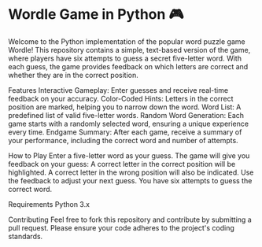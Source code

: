 # Wordle Game in Python 🎮
Welcome to the Python implementation of the popular word puzzle game Wordle! This repository contains a simple, text-based version of the game, where players have six attempts to guess a secret five-letter word. With each guess, the game provides feedback on which letters are correct and whether they are in the correct position.

Features
Interactive Gameplay: Enter guesses and receive real-time feedback on your accuracy.
Color-Coded Hints: Letters in the correct position are marked, helping you to narrow down the word.
Word List: A predefined list of valid five-letter words.
Random Word Generation: Each game starts with a randomly selected word, ensuring a unique experience every time.
Endgame Summary: After each game, receive a summary of your performance, including the correct word and number of attempts.

How to Play
Enter a five-letter word as your guess.
The game will give you feedback on your guess:
A correct letter in the correct position will be highlighted.
A correct letter in the wrong position will also be indicated.
Use the feedback to adjust your next guess.
You have six attempts to guess the correct word.

Requirements
Python 3.x

Contributing
Feel free to fork this repository and contribute by submitting a pull request. Please ensure your code adheres to the project's coding standards.
